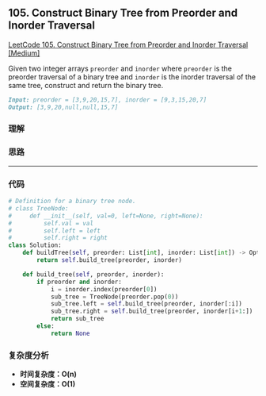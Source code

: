 ## **105. Construct Binary Tree from Preorder and Inorder Traversal**

[LeetCode 105. Construct Binary Tree from Preorder and Inorder Traversal [Medium]](https://leetcode.com/problems/construct-binary-tree-from-preorder-and-inorder-traversal/)

Given two integer arrays `preorder` and `inorder` where `preorder` is the preorder traversal of a binary tree and `inorder` is the inorder traversal of the same tree, construct and return the binary tree.

```markdown
Input: preorder = [3,9,20,15,7], inorder = [9,3,15,20,7]
Output: [3,9,20,null,null,15,7]
```

### **理解**


### **思路**
* ****


### **代码**

``` python
# Definition for a binary tree node.
# class TreeNode:
#     def __init__(self, val=0, left=None, right=None):
#         self.val = val
#         self.left = left
#         self.right = right
class Solution:
    def buildTree(self, preorder: List[int], inorder: List[int]) -> Optional[TreeNode]:
        return self.build_tree(preorder, inorder)

    def build_tree(self, preorder, inorder):
        if preorder and inorder:
            i = inorder.index(preorder[0])
            sub_tree = TreeNode(preorder.pop(0))
            sub_tree.left = self.build_tree(preorder, inorder[:i])
            sub_tree.right = self.build_tree(preorder, inorder[i+1:])
            return sub_tree
        else:
            return None
```


### **复杂度分析**
* **时间复杂度：O(n)**
* **空间复杂度：O(1)**
